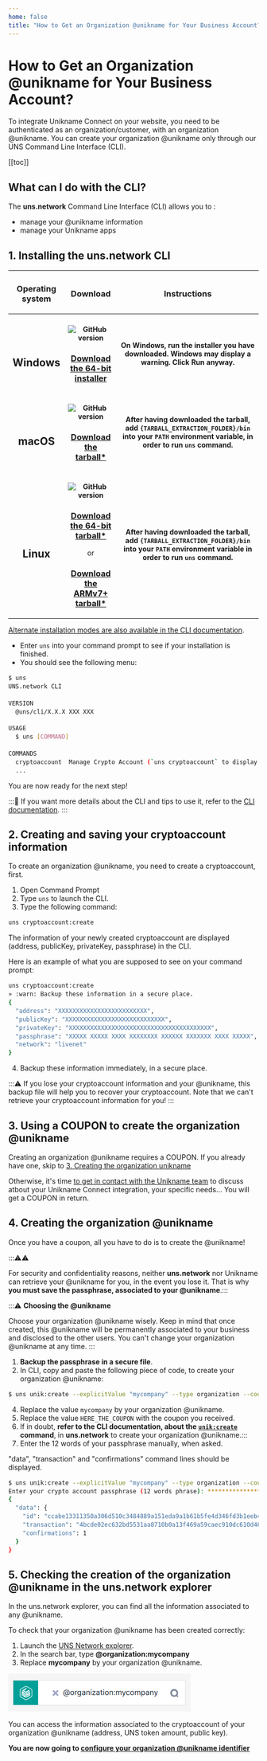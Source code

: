 ```yaml
---
home: false
title: "How to Get an Organization @unikname for Your Business Account?"
---
```


# How to Get an Organization @unikname for Your Business Account?

To integrate Unikname Connect on your website, you need to be authenticated as an organization/customer, with an organization @unikname. You can create your organization @unikname only through our UNS Command Line Interface (CLI).

[[toc]]

## What can I do with the CLI?
The **uns.network** Command Line Interface (CLI) allows you to : 
- manage your @unikname information 
- manage your Unikname apps

## 1. Installing the **uns.network** CLI


| <h3>Operating system</h3> | <h3>Download</h3> | <h3>Instructions</h3> |
|:-----------------------------------:|:----------------------------------------------------------------------:|:---------------------------------------:|
| <h2><vp-icon name="windows-brands" size="2em" /><br/>Windows</h2>    | <h4>![GitHub version](https://badge.fury.io/gh/unik-name%2Funs-cli.svg)</h4><h3>[Download the 64-bit installer](https://unikname-cli-assets.s3.fr-par.scw.cloud/uns-x64.exe)</h3> | <h4>On Windows, run the installer you have downloaded. Windows may display a warning. Click **Run anyway**.</h4> |
| <h2><vp-icon name="apple-brands" size="2em" /><br/>macOS</h2>        | <h4>![GitHub version](https://badge.fury.io/gh/unik-name%2Funs-cli.svg)</h4><h3>[Download the tarball*](https://unikname-cli-assets.s3.fr-par.scw.cloud/uns-darwin-x64.tar.gz)</h3> | <h4>After having downloaded the tarball, add `{TARBALL_EXTRACTION_FOLDER}/bin` into your `PATH` environment variable, in order to run `uns` command.</h4> |
| <h2><vp-icon name="linux-brands" size="2em" /><br/>Linux</h2>        | <h4>![GitHub version](https://badge.fury.io/gh/unik-name%2Funs-cli.svg)</h4><h3>[Download the 64-bit tarball*](https://unikname-cli-assets.s3.fr-par.scw.cloud/uns-linux-x64.tar.gz)</h3>or<h3>[Download the ARMv7+ tarball*](https://unikname-cli-assets.s3.fr-par.scw.cloud/uns-linux-arm.tar.gz)</h3> | <h4>After having downloaded the tarball, add `{TARBALL_EXTRACTION_FOLDER}/bin` into your `PATH` environment variable in order to run `uns` command.</h4> |


[Alternate installation modes are also available in the CLI documentation](https://docs.uns.network/uns-use-the-network/cli.html#download-and-installation).



- Enter `uns` into your command prompt to see if your installation is finished.
- You should see the following menu:

```bash
$ uns
UNS.network CLI

VERSION
  @uns/cli/X.X.X XXX XXX

USAGE
  $ uns [COMMAND]

COMMANDS
  cryptoaccount  Manage Crypto Account (`uns cryptoaccount` to display Crypto Account commands)
  ...
```
You are now ready for the next step!

:::📝 If you want more details about the CLI and tips to use it, refer to the [CLI documentation](/uns-use-the-network/cli).
:::

## 2. Creating and saving your cryptoaccount information

To create an organization @unikname, you need to create a cryptoaccount, first. 

1. Open Command Prompt
2. Type `uns` to launch the CLI.
3. Type the following command: 
```bash 
uns cryptoaccount:create
```

The information of your newly created cryptoaccount are displayed (address, publicKey, privateKey, passphrase) in the CLI.

Here is an example of what you are supposed to see on your command prompt:

```bash
uns cryptoaccount:create
» :warn: Backup these information in a secure place.
{
  "address": "XXXXXXXXXXXXXXXXXXXXXXXXX",
  "publicKey": "XXXXXXXXXXXXXXXXXXXXXXXXXXXX",
  "privateKey": "XXXXXXXXXXXXXXXXXXXXXXXXXXXXXXXXXXXXXXXX",
  "passphrase": "XXXXX XXXXX XXXX XXXXXXXX XXXXXX XXXXXXX XXXX XXXXX",
  "network": "livenet"
}
```
4. Backup these information immediately, in a secure place. 

:::⚠️ If you lose your cryptoaccount information and your @unikname, this backup file will help you to recover your cryptoaccount. Note that we can't retrieve your cryptoaccount information for you!
:::

## 3. Using a COUPON to create the organization @unikname 

Creating an organization @unikname requires a COUPON.
If you already have one, skip to [3. Creating the organization unikname](##CreateOrgaUnikname) 

Otherwise, it's time [to get in contact with the Unikname team](https://www.unikname.com/get-started/) to discuss atbout your Unikname Connect integration, your specific needs... You will get a COUPON in return.

## 4. Creating the organization @unikname 

Once you have a coupon, all you have to do is to create the @unikname!

:::⚠️⚠️ 

For security and confidentiality reasons, neither **uns.network** nor Unikname can retrieve your @unikname for you, in the event you lose it. That is why **you must save the passphrase, associated to your @unikname**.:::

:::⚠️ **Choosing the @unikname**

Choose your organization @unikname wisely.
Keep in mind that once created, this @unikname will be permanently associated to your business and disclosed to the other users. You can't change your organization @unikname at any time. :::

1. **Backup the passphrase in a secure file**. 
2. In CLI, copy and paste the following piece of code, to create your organization @unikname: 
```bash
$ uns unik:create --explicitValue "mycompany" --type organization --coupon "HERE_THE_COUPON"
```
4. Replace the value `mycompany` by your organization @unikname.
5. Replace the value `HERE_THE_COUPON` with the coupon you received.
6. If in doubt, **refer to the CLI documentation, about the [`unik:create`](https://docs.uns.network/uns-use-the-network/cli.html#unik-create) command**, in **uns.network** to create your organization @unikname.:::
7. Enter the 12 words of your passphrase manually, when asked.

"data", "transaction" and "confirmations" command lines should be displayed.



```bash
$ uns unik:create --explicitValue "mycompany" --type organization --coupon "HERE_THE_COUPON"
Enter your crypto account passphrase (12 words phrase): ***************************
{
  "data": {
    "id": "ccabe13311350a306d510c3484889a151eda9a1b61b5fe4d346fd3b1eeb42c25",
    "transaction": "4bcde02ec632bd5531aa8710b0a13f469a59caec910dc610d46f6b8ebdcaf9ac",
    "confirmations": 1
  }
}
```

## 5. Checking the creation of the organization @unikname in the uns.network explorer

In the uns.network explorer, you can find all the information associated to any @unikname.

To check that your organization @unikname has been created correctly:

1. Launch the [UNS Network explorer](https://explorer.uns.network/).
2. In the search bar, type **@organization:mycompany**
3. Replace **mycompany** by your organization @unikname.

![explorer-search-@organization_mycompany](./images/explorer-search-@organization_mycompany.png)

You can access the information associated to the cryptoaccount of your organization @unikname (address, UNS token amount, public key).

**You are now going to [configure your organization @unikname identifier](/3.configuring-organization-unikname)**
